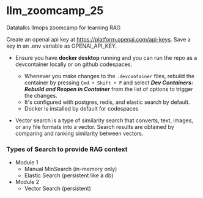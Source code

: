 # llm_zoomcamp_25
Datatalks llmops zoomcamp for learning RAG

Create an openai api key at https://platform.openai.com/api-keys. Save a key in an .env variable as OPENAI_API_KEY.

- Ensure you have **docker desktop** running and you can run the repo as a devcontainer locally or on github codespaces.
    - Whenever you make changes to the `.devcontainer` files, rebuild the container by pressing `Cmd + Shift + P` and select ***Dev Containers: Rebuild and Reopen in Container*** from the list of options to trigger the changes. 
    - It's configured with postgres, redis, and elastic search by default.
    - Docker is installed by default for codespaces

- Vector search is a type of similarity search that converts, text, images, or any file formats into a vector. Search results are obtained by comparing and ranking similarity between vectors.


### Types of Search to provide RAG context
- Module 1
    - Manual MinSearch (in-memory only)
    - Elastic Search (persistent like a db)
- Module 2
    - Vector Search (persistent)